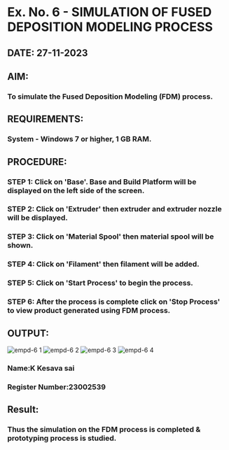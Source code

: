 # Ex. No. 6 - SIMULATION OF FUSED DEPOSITION MODELING PROCESS

## DATE: 27-11-2023
## AIM:
### To simulate the Fused Deposition Modeling (FDM) process.

## REQUIREMENTS:
### System - Windows 7 or higher, 1 GB RAM.

## PROCEDURE:
### STEP 1: Click on 'Base'. Base and Build Platform will be displayed on the left side of the screen.
### STEP 2: Click on 'Extruder' then extruder and extruder nozzle will be displayed.
### STEP 3: Click on 'Material Spool' then material spool will be shown.
### STEP 4: Click on 'Filament' then filament will be added.
### STEP 5: Click on 'Start Process' to begin the process.
### STEP 6: After the process is complete click on 'Stop Process' to view product generated using FDM process.

## OUTPUT:
![empd-6 1](https://github.com/Kesavasai20/Ex.-No---6.-SIMULATION-OF-FUSED-DEPOSITION-MODELING-PROCESS/assets/138849303/01837878-b13e-4c8b-98a9-0f07403922c6)
![empd-6 2](https://github.com/Kesavasai20/Ex.-No---6.-SIMULATION-OF-FUSED-DEPOSITION-MODELING-PROCESS/assets/138849303/ff082db4-5a25-4fa8-a4ef-2bddbeee78f4)
![empd-6 3](https://github.com/Kesavasai20/Ex.-No---6.-SIMULATION-OF-FUSED-DEPOSITION-MODELING-PROCESS/assets/138849303/1404ad33-fd3a-4e44-9342-6f4f5e8116d4)
![empd-6 4](https://github.com/Kesavasai20/Ex.-No---6.-SIMULATION-OF-FUSED-DEPOSITION-MODELING-PROCESS/assets/138849303/9bed35b6-011a-4113-8b7c-ff9a0b0f8a69)


### Name:K Kesava sai
### Register Number:23002539

## Result:
### Thus the simulation on the FDM process is completed & prototyping process is studied.
